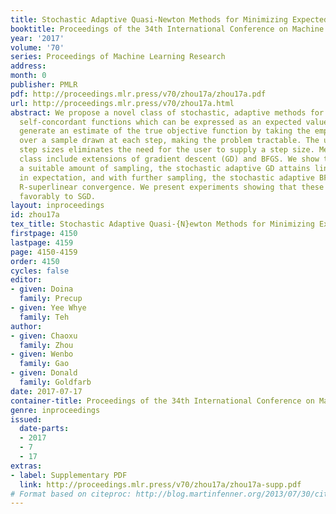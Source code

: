 ```yaml
---
title: Stochastic Adaptive Quasi-Newton Methods for Minimizing Expected Values
booktitle: Proceedings of the 34th International Conference on Machine Learning
year: '2017'
volume: '70'
series: Proceedings of Machine Learning Research
address: 
month: 0
publisher: PMLR
pdf: http://proceedings.mlr.press/v70/zhou17a/zhou17a.pdf
url: http://proceedings.mlr.press/v70/zhou17a.html
abstract: We propose a novel class of stochastic, adaptive methods for minimizing
  self-concordant functions which can be expressed as an expected value. These methods
  generate an estimate of the true objective function by taking the empirical mean
  over a sample drawn at each step, making the problem tractable. The use of adaptive
  step sizes eliminates the need for the user to supply a step size. Methods in this
  class include extensions of gradient descent (GD) and BFGS. We show that, given
  a suitable amount of sampling, the stochastic adaptive GD attains linear convergence
  in expectation, and with further sampling, the stochastic adaptive BFGS attains
  R-superlinear convergence. We present experiments showing that these methods compare
  favorably to SGD.
layout: inproceedings
id: zhou17a
tex_title: Stochastic Adaptive Quasi-{N}ewton Methods for Minimizing Expected Values
firstpage: 4150
lastpage: 4159
page: 4150-4159
order: 4150
cycles: false
editor:
- given: Doina
  family: Precup
- given: Yee Whye
  family: Teh
author:
- given: Chaoxu
  family: Zhou
- given: Wenbo
  family: Gao
- given: Donald
  family: Goldfarb
date: 2017-07-17
container-title: Proceedings of the 34th International Conference on Machine Learning
genre: inproceedings
issued:
  date-parts:
  - 2017
  - 7
  - 17
extras:
- label: Supplementary PDF
  link: http://proceedings.mlr.press/v70/zhou17a/zhou17a-supp.pdf
# Format based on citeproc: http://blog.martinfenner.org/2013/07/30/citeproc-yaml-for-bibliographies/
---
```

